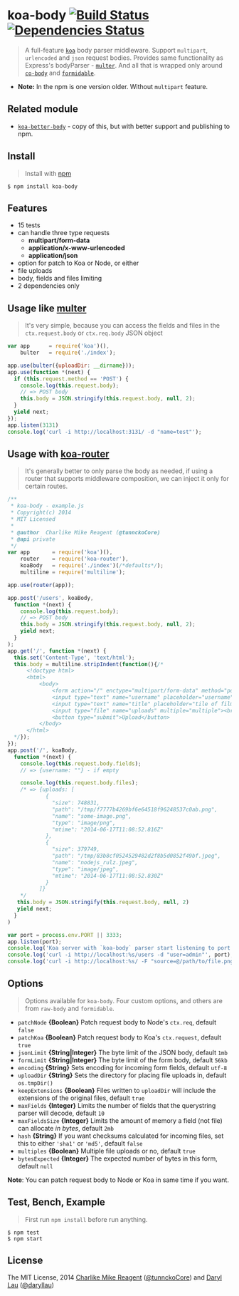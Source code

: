 koa-body [![Build Status](https://travis-ci.org/dlau/koa-body.png)](https://travis-ci.org/dlau/koa-body) [![Dependencies Status](https://david-dm.org/dlau/koa-body/status.svg)](https://david-dm.org/dlau/koa-body)
================

> A full-feature [`koa`](https://github.com/koajs/koa) body parser middleware. Support `multipart`, `urlencoded` and `json` request bodies. Provides same functionality as Express's bodyParser - [`multer`](https://github.com/expressjs/multer). And all that is wrapped only around
[`co-body`](https://github.com/visionmedia/co-body) and [`formidable`](https://felixge/node-formidable).
- **Note:** In the npm is one version older. Without `multipart` feature.

## Related module
- [`koa-better-body`](https://github.com/tunnckoCore/koa-better-body) - copy of this, but with better support and publishing to npm.

## Install
>Install with [npm](https://github.com/npm/npm)

```
$ npm install koa-body
```


## Features
- 15 tests
- can handle three type requests
  * **multipart/form-data**
  * **application/x-www-urlencoded**
  * **application/json**
- option for patch to Koa or Node, or either
- file uploads
- body, fields and files limiting
- 2 dependencies only


## Usage like [multer](https://github.com/expressjs/multer)
> It's very simple, because you can access the fields and files in the `ctx.request.body` or `ctx.req.body` JSON object

```js
var app      = require('koa')(),
    bulter   = require('./index');

app.use(bulter({uploadDir: __dirname}));
app.use(function *(next) {
  if (this.request.method == 'POST') {
    console.log(this.request.body);
    // => POST body
    this.body = JSON.stringify(this.request.body, null, 2);
  }
  yield next;
});
app.listen(3131)
console.log('curl -i http://localhost:3131/ -d "name=test"');
```

## Usage with [koa-router](https://github.com/alexmingoia/koa-router)
> It's generally better to only parse the body as needed, if using a router that supports middleware composition, we can inject it only for certain routes.

```js
/**
 * koa-body - example.js
 * Copyright(c) 2014
 * MIT Licensed
 *
 * @author  Charlike Mike Reagent (@tunnckoCore)
 * @api private
 */
var app       = require('koa')(),
    router    = require('koa-router'),
    koaBody   = require('./index')(/*defaults*/);
    multiline = require('multiline');

app.use(router(app));

app.post('/users', koaBody,
  function *(next) {
    console.log(this.request.body);
    // => POST body
    this.body = JSON.stringify(this.request.body, null, 2);
    yield next;
  }
);
app.get('/', function *(next) {
  this.set('Content-Type', 'text/html');
  this.body = multiline.stripIndent(function(){/*
      <!doctype html>
      <html>
          <body>
              <form action="/" enctype="multipart/form-data" method="post">
              <input type="text" name="username" placeholder="username"><br>
              <input type="text" name="title" placeholder="tile of film"><br>
              <input type="file" name="uploads" multiple="multiple"><br>
              <button type="submit">Upload</button>
          </body>
      </html>
  */});
});
app.post('/', koaBody,
  function *(next) {
    console.log(this.request.body.fields);
    // => {username: ""} - if empty

    console.log(this.request.body.files);
    /* => {uploads: [
            {
              "size": 748831,
              "path": "/tmp/f7777b4269bf6e64518f96248537c0ab.png",
              "name": "some-image.png",
              "type": "image/png",
              "mtime": "2014-06-17T11:08:52.816Z"
            },
            {
              "size": 379749,
              "path": "/tmp/83b8cf0524529482d2f8b5d0852f49bf.jpeg",
              "name": "nodejs_rulz.jpeg",
              "type": "image/jpeg",
              "mtime": "2014-06-17T11:08:52.830Z"
            }
          ]}
    */
   this.body = JSON.stringify(this.request.body, null, 2)
   yield next;
  }
)

var port = process.env.PORT || 3333;
app.listen(port);
console.log('Koa server with `koa-body` parser start listening to port %s', port);
console.log('curl -i http://localhost:%s/users -d "user=admin"', port);
console.log('curl -i http://localhost:%s/ -F "source=@/path/to/file.png"', port);
```


## Options
> Options available for `koa-body`. Four custom options, and others are from `raw-body` and `formidable`.

- `patchNode` **{Boolean}** Patch request body to Node's `ctx.req`, default `false`
- `patchKoa` **{Boolean}** Patch request body to Koa's `ctx.request`, default `true`
- `jsonLimit` **{String|Integer}** The byte limit of the JSON body, default `1mb`
- `formLimit` **{String|Integer}** The byte limit of the form body, default `56kb`
- `encoding` **{String}** Sets encoding for incoming form fields, default `utf-8`
- `uploadDir` **{String}** Sets the directory for placing file uploads in, default `os.tmpDir()`
- `keepExtensions` **{Boolean}** Files written to `uploadDir` will include the extensions of the original files, default `true`
- `maxFields` **{Integer}** Limits the number of fields that the querystring parser will decode, default `10`
- `maxFieldsSize` **{Integer}** Limits the amount of memory a field (not file) can allocate _in bytes_, default `2mb`
- `hash` **{String}** If you want checksums calculated for incoming files, set this to either `'sha1'` or `'md5'`, default `false`
- `multiples` **{Boolean}** Multiple file uploads or no, default `true`
- `bytesExpected` **{Integer}** The expected number of bytes in this form, default `null`

**Note**: You can patch request body to Node or Koa in same time if you want.


## Test, Bench, Example
> First run `npm install` before run anything.

```
$ npm test
$ npm start
```


## License
The MIT License, 2014 [Charlike Mike Reagent](https://github.com/tunnckoCore) ([@tunnckoCore](https://twitter.com/tunnckoCore)) and [Daryl Lau](https://github.com/dlau) ([@daryllau](https://twitter.com/daryllau))
